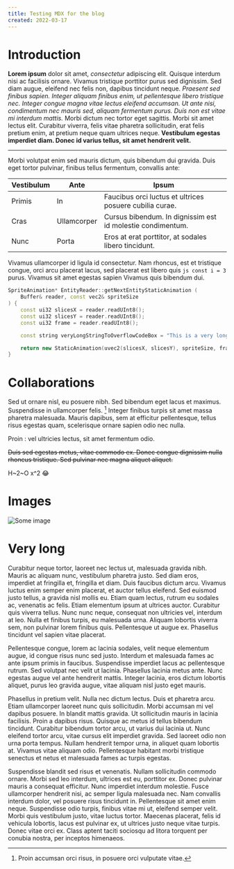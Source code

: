 ```yaml
---
title: Testing MDX for the blog
created: 2022-03-17
---
```

# Introduction

**Lorem ipsum** dolor sit amet, _consectetur_ adipiscing elit. Quisque interdum nisi ac facilisis ornare. Vivamus tristique porttitor purus sed dignissim. Sed diam augue, eleifend nec felis non, dapibus tincidunt neque. _Praesent sed finibus sapien. Integer aliquam finibus enim, ut pellentesque libero tristique nec. Integer congue magna vitae lectus eleifend accumsan. Ut ante nisi, condimentum nec mauris sed, aliquam fermentum purus. Duis non est vitae mi interdum mattis._ Morbi dictum nec tortor eget sagittis. Morbi sit amet lectus elit. Curabitur viverra, felis vitae pharetra sollicitudin, erat felis pretium enim, at pretium neque quam ultrices neque. **Vestibulum egestas imperdiet diam. Donec id varius tellus, sit amet hendrerit velit.**

---

Morbi volutpat enim sed mauris dictum, quis bibendum dui gravida. Duis eget tortor pulvinar, finibus tellus fermentum, convallis ante:

| Vestibulum | Ante | Ipsum |
| ---------- | ---- | ----- |
| Primis | In | Faucibus orci luctus et ultrices posuere cubilia curae. |
| Cras | Ullamcorper | Cursus bibendum. In dignissim est id molestie condimentum. |
| Nunc | Porta | Eros at erat porttitor, at sodales libero tincidunt. |

Vivamus ullamcorper id ligula id consectetur. Nam rhoncus, est et tristique congue, orci arcu placerat lacus, sed placerat est libero quis `js const i = 3` purus. Vivamus sit amet egestas sapien Vivamus quis bibendum dui.

```c++ filename="example.cpp"
SpriteAnimation* EntityReader::getNextEntityStaticAnimation (
    Buffer& reader, const vec2& spriteSize
) {
    const ui32 slicesX = reader.readUInt8();
    const ui32 slicesY = reader.readUInt8();
    const ui32 frame = reader.readUInt8();

    const string veryLongStringToOverflowCodeBox = "This is a very long string that will make the code box this snippet is shown in overflow.";

    return new StaticAnimation(uvec2(slicesX, slicesY), spriteSize, frame);
}
```

# Collaborations

Sed ut ornare nisl, eu posuere nibh. Sed bibendum eget lacus et maximus. Suspendisse in ullamcorper felis. [^1] Integer finibus turpis sit amet massa pharetra malesuada. Mauris dapibus, sem at efficitur pellentesque, tellus risus egestas quam, scelerisque ornare sapien odio nec nulla.

Proin
: vel ultricies lectus, sit amet fermentum odio.

~~Duis sed egestas metus, vitae commodo ex. Donec congue dignissim nulla rhoncus tristique. Sed pulvinar nec magna aliquet aliquet.~~

H~2~O
x^2 :joy:

[^1]: Proin accumsan orci risus, in posuere orci vulputate vitae.

# Images
![Some image](img/window_frame_top_right.png)
<Clock />
<InlineCode language="c++" code="const int counter = 5" />

# Very long

Curabitur neque tortor, laoreet nec lectus ut, malesuada gravida nibh. Mauris ac aliquam nunc, vestibulum pharetra justo. Sed diam eros, imperdiet at fringilla et, fringilla et diam. Duis faucibus dictum arcu. Vivamus luctus enim semper enim placerat, et auctor tellus eleifend. Sed euismod justo tellus, a gravida nisl mollis eu. Etiam quam lectus, rutrum eu sodales ac, venenatis ac felis. Etiam elementum ipsum at ultrices auctor. Curabitur quis viverra tellus. Nunc nunc neque, consequat non ultricies vel, interdum at leo. Nulla et finibus turpis, eu malesuada urna. Aliquam lobortis viverra sem, non pulvinar lorem finibus quis. Pellentesque ut augue ex. Phasellus tincidunt vel sapien vitae placerat.

Pellentesque congue, lorem ac lacinia sodales, velit neque elementum augue, id congue risus nunc sed justo. Interdum et malesuada fames ac ante ipsum primis in faucibus. Suspendisse imperdiet lacus ac pellentesque rutrum. Sed volutpat nec velit ut lacinia. Phasellus lacinia metus ante. Nunc egestas augue vel ante hendrerit mattis. Integer lacinia, eros dictum lobortis aliquet, purus leo gravida augue, vitae aliquam nisl justo eget mauris.

Phasellus in pretium velit. Nulla nec dictum lectus. Duis et pharetra arcu. Etiam ullamcorper laoreet nunc quis sollicitudin. Morbi accumsan mi vel dapibus posuere. In blandit mattis gravida. Ut sollicitudin mauris in lacinia facilisis. Proin a dapibus risus. Quisque ac metus id tellus bibendum tincidunt. Curabitur bibendum tortor arcu, ut varius dui lacinia ut. Nunc eleifend tortor arcu, vitae cursus elit imperdiet gravida. Sed laoreet odio non urna porta tempus. Nullam hendrerit tempor urna, in aliquet quam lobortis at. Vivamus vitae aliquam odio. Pellentesque habitant morbi tristique senectus et netus et malesuada fames ac turpis egestas.

Suspendisse blandit sed risus et venenatis. Nullam sollicitudin commodo ornare. Morbi sed leo interdum, ultrices est eu, porttitor ex. Donec pulvinar mauris a consequat efficitur. Nunc imperdiet interdum molestie. Fusce ullamcorper hendrerit nisi, ac semper ligula malesuada nec. Nam convallis interdum dolor, vel posuere risus tincidunt in. Pellentesque sit amet enim neque. Suspendisse odio turpis, finibus vitae mi ut, eleifend semper velit. Morbi quis vestibulum justo, vitae luctus tortor. Maecenas placerat, felis id vehicula lobortis, lacus est pulvinar ex, ut ultrices justo neque vitae turpis. Donec vitae orci ex. Class aptent taciti sociosqu ad litora torquent per conubia nostra, per inceptos himenaeos. 